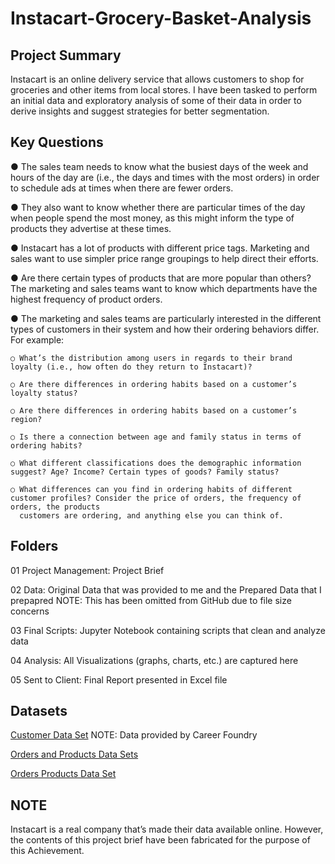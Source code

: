 # Instacart-Grocery-Basket-Analysis

## Project Summary
Instacart is an online delivery service that allows customers to shop for groceries and other items from local stores. I have been tasked to perform an initial data and exploratory analysis of some of their data in order to derive insights and suggest strategies for better segmentation.

## Key Questions
 ● The sales team needs to know what the busiest days of the week and hours of the day are (i.e., the days and times with the most orders) in order to schedule ads 
  at times when there are fewer orders.
 
 ● They also want to know whether there are particular times of the day when people spend the most money, as this might inform the type of products they advertise 
   at these times.
 
 ● Instacart has a lot of products with different price tags. Marketing and sales want to use simpler price range groupings to help direct their efforts.
 
 ● Are there certain types of products that are more popular than others? The marketing and sales teams want to know which departments have the highest frequency 
   of product orders.
 
 ● The marketing and sales teams are particularly interested in the different types of customers in their system and how their ordering behaviors differ. For 
  example:
 
    ○ What’s the distribution among users in regards to their brand loyalty (i.e., how often do they return to Instacart)?
 
    ○ Are there differences in ordering habits based on a customer’s loyalty status?
   
    ○ Are there differences in ordering habits based on a customer’s region?
   
    ○ Is there a connection between age and family status in terms of ordering habits?
    
    ○ What different classifications does the demographic information suggest? Age? Income? Certain types of goods? Family status?
    
    ○ What differences can you find in ordering habits of different customer profiles? Consider the price of orders, the frequency of orders, the products 
      customers are ordering, and anything else you can think of.
      
## Folders

01 Project Management: Project Brief

02 Data: Original Data that was provided to me and the Prepared Data that I prepapred NOTE: This has been omitted from GitHub due to file size concerns

03 Final Scripts: Jupyter Notebook containing scripts that clean and analyze data

04 Analysis: All Visualizations (graphs, charts, etc.) are captured here

05 Sent to Client: Final Report presented in Excel file

## Datasets

[Customer Data Set](https://s3.amazonaws.com/coach-courses-us/public/courses/data-immersion/A4/A4_Data_Assets/customers.zip) NOTE: Data provided by Career Foundry

[Orders and Products Data Sets](https://s3.amazonaws.com/coach-courses-us/public/courses/data-immersion/A4/A4_Data_Assets/4.3_orders_products.zip)

[Orders Products Data Set](https://s3.amazonaws.com/coach-courses-us/public/courses/data-immersion/A4/A4_Data_Assets/4.6_orders_products_prior.zip)

## NOTE
Instacart is a real company that’s made their data available online. However, the contents of this project brief have been fabricated for the purpose of this Achievement.
